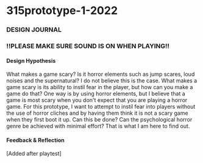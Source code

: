 # 315prototype-1-2022
### DESIGN JOURNAL

### !!PLEASE MAKE SURE SOUND IS ON WHEN PLAYING!!

#### **Design Hypothesis**<br>
What makes a game scary? Is it horror elements such as jump scares, loud noises and the supernatural? I do not believe this is the case. What makes a game scary is its ability to instil fear in the player, but how can you make a game do that? One way is by using horror elements, but I believe that a game is most scary when you don't expect that you are playing a horror game. For this prototype, I want to attempt to instil fear into players without the use of horror cliches and by having them think it is not a scary game when they first boot it up. Can this be done? Can the psychological horror genre be achieved with minimal effort? That is what I am here to find out.

#### **Feedback & Reflection**<br>
[Added after playtest]
